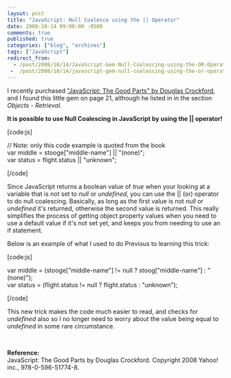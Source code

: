 ```yaml
---
layout: post
title: "JavaScript: Null Coalesce using the || Operator"
date: 2008-10-14 09:00:00 -0500
comments: true
published: true
categories: ["blog", "archives"]
tags: ["JavaScript"]
redirect_from: 
  - /post/2008/10/14/JavaScript-Gem-Null-Coalescing-using-the-OR-Operator
 -  /post/2008/10/14/javascript-gem-null-coalescing-using-the-or-operator
---
```

<!-- more -->
<p>
I recently purchased <a href="http://www.amazon.com/JavaScript-Good-Parts-Douglas-Crockford/dp/0596517742?&amp;camp=212361&amp;linkCode=wey&amp;tag=pietschsoft-20&amp;creative=380729">&quot;JavaScript: The Good Parts&quot; by Douglas Crockford</a>, and I found this little gem on page 21, although he listed in in the section <em>Objects - Retrieval</em>.
</p>
<p>
<strong>It is possible to use Null Coalescing in JavaScript by using the || operator!</strong>
</p>
<p>
[code:js]
</p>
<p>
// Note: only this code example is quoted from the book<br />
var middle = stooge[&quot;middle-name&quot;] || &quot;(none)&quot;;<br />
var status = flight.status || &quot;unknown&quot;;
</p>
<p>
[/code]
</p>
<p>
Since JavaScript returns a boolean value of <em>true</em> when your looking at a variable that is not set to<em> null</em> or <em>undefined</em>, you can use the || (or) operator to do null coalescing. Basically, as long as the first value is not <em>null</em> or <em>undefined</em> it&#39;s returned, otherwise the second value is returned. This really simplifies the process of getting object property values when you need to use a default value if it&#39;s not set yet, and keeps you from needing to use an if statement.
</p>
<p>
Below is an example of what I used to do Previous to learning this trick: 
</p>
<p>
[code:js]
</p>
<p>
var middle = (stooge[&quot;middle-name&quot;] != null ? stoog[&quot;middle-name&quot;] : &quot;(none)&quot;);<br />
var status = (flight.status != null ? flight.status : &quot;unknown&quot;);
</p>
<p>
[/code]
</p>
<p>
This new trick makes the code much easier to read, and checks for <em>undefined </em>also so I no longer need to worry about the value being equal to <em>undefined</em> in some rare circumstance.
</p>
<p>
&nbsp;
</p>
<p>
<strong>Reference:</strong><br />
JavaScript: The Good Parts by Douglas Crockford. Copyright 2008 Yahoo! inc., 978-0-596-51774-8. 
</p>
